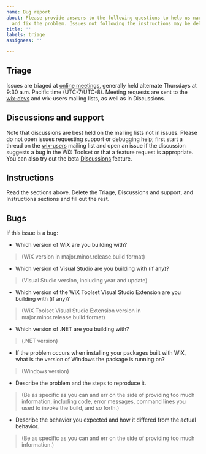 ```yaml
---
name: Bug report
about: Please provide answers to the following questions to help us narrow down, reproduce,
  and fix the problem. Issues not following the instructions may be deleted.
title: ''
labels: triage
assignees: ''

---
```


## Triage

Issues are triaged at [online meetings](https://www.firegiant.com/blog/), generally held alternate Thursdays at 9:30 a.m. Pacific time (UTC-7/UTC-8). Meeting requests are sent to the [wix-devs](http://wixtoolset.org/documentation/mailinglist/#wix-devs) and wix-users mailing lists, as well as in Discussions.

## Discussions and support

Note that discussions are best held on the mailing lists not in issues. Please do not open issues requesting support or debugging help; first start a thread on the [wix-users](http://wixtoolset.org/documentation/mailinglist/#wix-users) mailing list and open an issue if the discussion suggests a bug in the WiX Toolset or that a feature request is appropriate. You can also try out the beta [Discussions](https://github.com/wixtoolset/issues/discussions?discussions_q=category%3AQuestions) feature.

## Instructions

Read the sections above. Delete the Triage, Discussions and support, and Instructions sections and fill out the rest.

## Bugs

If this issue is a bug:

* Which version of WiX are you building with?

> (WiX version in major.minor.release.build format)

* Which version of Visual Studio are you building with (if any)?

> (Visual Studio version, including year and update)

* Which version of the WiX Toolset Visual Studio Extension are you building with (if any)?

> (WiX Toolset Visual Studio Extension version in major.minor.release.build format)

* Which version of .NET are you building with?

> (.NET version)

* If the problem occurs when installing your packages built with WiX, what is the version of Windows the package is running on?

> (Windows version)

* Describe the problem and the steps to reproduce it.

> (Be as specific as you can and err on the side of providing too much information, including code, error messages, command lines you used to invoke the build, and so forth.)

* Describe the behavior you expected and how it differed from the actual behavior.

> (Be as specific as you can and err on the side of providing too much information.)
